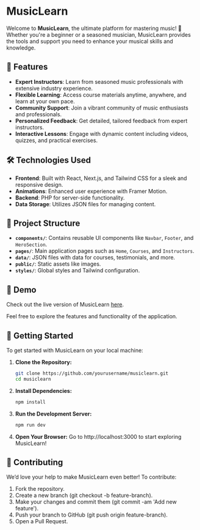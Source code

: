 
# **MusicLearn**

Welcome to **MusicLearn**, the ultimate platform for mastering music! 🎵 Whether you're a beginner or a seasoned musician, MusicLearn provides the tools and support you need to enhance your musical skills and knowledge.

## 🚀 **Features**

- **Expert Instructors**: Learn from seasoned music professionals with extensive industry experience.
- **Flexible Learning**: Access course materials anytime, anywhere, and learn at your own pace.
- **Community Support**: Join a vibrant community of music enthusiasts and professionals.
- **Personalized Feedback**: Get detailed, tailored feedback from expert instructors.
- **Interactive Lessons**: Engage with dynamic content including videos, quizzes, and practical exercises.

## 🛠️ **Technologies Used**

- **Frontend**: Built with React, Next.js, and Tailwind CSS for a sleek and responsive design.
- **Animations**: Enhanced user experience with Framer Motion.
- **Backend**: PHP for server-side functionality.
- **Data Storage**: Utilizes JSON files for managing content.

## 📂 **Project Structure**

- **`components/`**: Contains reusable UI components like `Navbar`, `Footer`, and `HeroSection`.
- **`pages/`**: Main application pages such as `Home`, `Courses`, and `Instructors`.
- **`data/`**: JSON files with data for courses, testimonials, and more.
- **`public/`**: Static assets like images.
- **`styles/`**: Global styles and Tailwind configuration.

## 🚀 **Demo**

Check out the live version of MusicLearn [here](https://music-courseapp.vercel.app).  

Feel free to explore the features and functionality of the application.

## 🏁 **Getting Started**

To get started with MusicLearn on your local machine:

1. **Clone the Repository:**

   ```bash
   git clone https://github.com/yourusername/musiclearn.git
   cd musiclearn
   ```

2. **Install Dependencies:**

   ```bash
   npm install
   ```
3. **Run the Development Server:**

   ```bash
   npm run dev
   ```
4. **Open Your Browser:**
Go to http://localhost:3000 to start exploring MusicLearn!

## 🤝 **Contributing**
We’d love your help to make MusicLearn even better! To contribute:

1. Fork the repository.  
2. Create a new branch (git checkout -b feature-branch).  
3. Make your changes and commit them (git commit -am 'Add new feature').  
4. Push your branch to GitHub (git push origin feature-branch).  
5. Open a Pull Request.  


